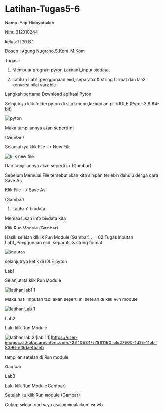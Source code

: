 # Latihan-Tugas5-6
Nama  :Arip Hidayattuloh

Nim: 312010244

kelas:TI.20.B.1

Dosen : Agung Nugroho,S.Kom.,M.Kom

Tugas : 

01. Membuat program pyton Latihan1_input biodata, 

02. Latihan Lab1, penggunaan end, separator & string format dan lab2 konversi nilai variable

Langkah pertama Download aplikasi Pyton

Selnjutnya klik folder pyton di start menu,kemudian pilih IDLE (Pyton 3.9 64-bit)

![pyton](https://user-images.githubusercontent.com/72840534/97858536-df300000-1d31-11eb-93bd-686873e56aee.png)

Maka tampilannya akan seperti ini

(Gambar)

Selanjutnya klik File --> New File

![klik new file](https://user-images.githubusercontent.com/72840534/97858781-3f26a680-1d32-11eb-955f-8891f86f4043.png)

Dan tampilannya akan seperti ini 
(Gambar)

Sebelum Memulai File tersebut akan kita simpan terlebih dahulu denga cara Save As

Klik File --> Save As

(Gambar)

01. Latihan1 biodata

Memaasukan info biodata kita

Klik Run Module
(Gambar)

Hasik setelah diklik Run Module
(Gambar)
.
.
.
02.Tugas Inputan Lab1_Penggunaan end, separator& string format


![inputan](https://user-images.githubusercontent.com/72840534/97859699-911bfc00-1d33-11eb-9ef1-b8b392ab5c65.png)


selanjutnya ketik di IDLE pyton

Lab1

Selanjutnta klik Run Module

![latihan lab1 1](https://user-images.githubusercontent.com/72840534/97859845-bf99d700-1d33-11eb-9775-469149a916b6.png)

Maka hasil inputan tadi akan seperti ini setelah di klik Run module

![latihan Lab 1](https://user-images.githubusercontent.com/72840534/97860129-2dde9980-1d34-11eb-8cf7-d7809e1f35a4.png)

Lab2

Lalu klik Run Module

![latihan lab 2](https://user-images.githubusercontent.com/72840534/97860252-6b432700-1d34-11eb-94da-e6cab64ca530.png)![lab 1 1](https://user-images.githubusercontent.com/72840534/97861160-efe27500-1d35-11eb-8396-ef9daef5aeb


tampilan setelah di Run  module

Gambar

Lab3

Lalu klik Run Module
Gambar)


Setelah itu klik Run module
(Gambar)


Cukup sekian dari saya asalammualaikum wr.wb
